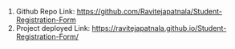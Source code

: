 1. Github Repo Link: https://github.com/Ravitejapatnala/Student-Registration-Form
2. Project deployed Link: https://ravitejapatnala.github.io/Student-Registration-Form/